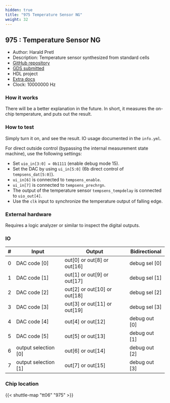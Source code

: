 ```yaml
---
hidden: true
title: "975 Temperature Sensor NG"
weight: 32
---
```


## 975 : Temperature Sensor NG

* Author: Harald Pretl
* Description: Temperature sensor synthesized from standard cells
* [GitHub repository](https://github.com/iic-jku/jku-tt06-tempsens-ng)
* [GDS submitted](https://github.com/iic-jku/jku-tt06-tempsens-ng/actions/runs/8662012587)
* HDL project
* [Extra docs](None)
* Clock: 10000000 Hz

<!---

This file is used to generate your project datasheet. Please fill in the information below and delete any unused
sections.

You can also include images in this folder and reference them in the markdown. Each image must be less than
512 kb in size, and the combined size of all images must be less than 1 MB.
-->


### How it works

There will be a better explanation in the future. In short, it measures the on-chip temperature, and puts out the result.

### How to test

Simply turn it on, and see the result. IO usage documented in the `info.yml`.

For direct outside control (bypassing the internal measurement state machine), use the following settings:

* Set `uio_in[3:0] = 0b1111` (enable debug mode 15).
* Set the DAC by using `ui_in[5:0]` (6b direct control of `tempsens_dat[5:0]`).
* `ui_in[6]` is connected to `tempsens_enable`.
* `ui_in[7]` is connected to `tempsens_prechrgn`.
* The output of the temperature sensor `tempsens_tempdelay` is connected to `uio_out[4]`.
* Use the `clk` input to synchronize the temperature output of falling edge.

### External hardware

Requires a logic analyzer or similar to inspect the digital outputs.


### IO

| # | Input          | Output         | Bidirectional   |
| - | -------------- | -------------- | --------------- |
| 0 | DAC code [0] | out[0] or out[8] or out[16] | debug sel [0] |
| 1 | DAC code [1] | out[1] or out[9] or out[17] | debug sel [1] |
| 2 | DAC code [2] | out[2] or out[10] or out[18] | debug sel [2] |
| 3 | DAC code [3] | out[3] or out[11] or out[19] | debug sel [3] |
| 4 | DAC code [4] | out[4] or out[12] | debug out [0] |
| 5 | DAC code [5] | out[5] or out[13] | debug out [1] |
| 6 | output selection [0] | out[6] or out[14] | debug out [2] |
| 7 | output selection [1] | out[7] or out[15] | debug out [3] |

### Chip location

{{< shuttle-map "tt06" "975" >}}
